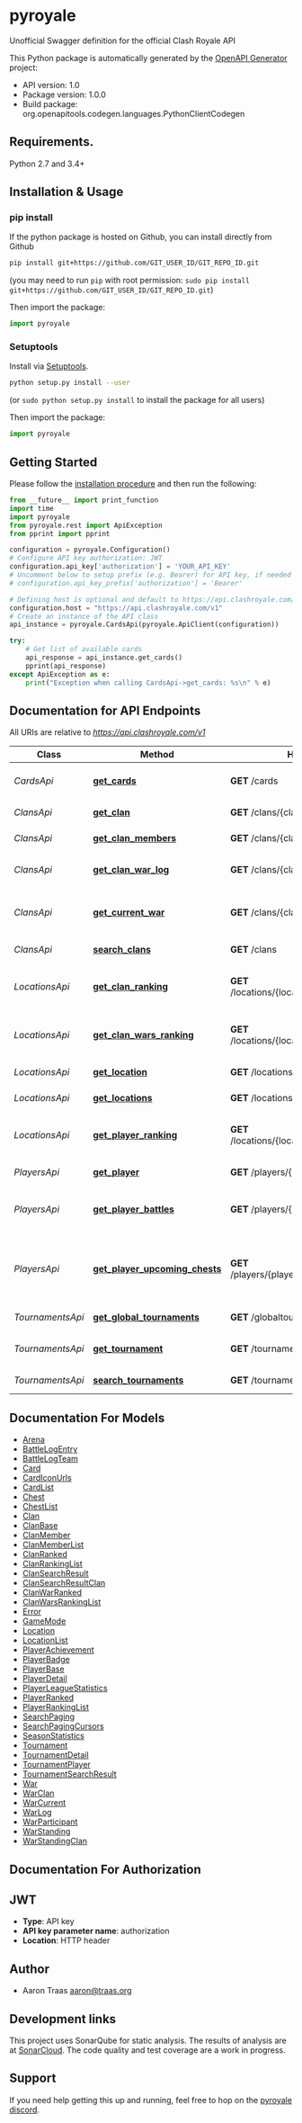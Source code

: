 # pyroyale
Unofficial Swagger definition for the official Clash Royale API

This Python package is automatically generated by the [OpenAPI Generator](https://openapi-generator.tech) project:

- API version: 1.0
- Package version: 1.0.0
- Build package: org.openapitools.codegen.languages.PythonClientCodegen

## Requirements.

Python 2.7 and 3.4+

## Installation & Usage
### pip install

If the python package is hosted on Github, you can install directly from Github

```sh
pip install git+https://github.com/GIT_USER_ID/GIT_REPO_ID.git
```
(you may need to run `pip` with root permission: `sudo pip install git+https://github.com/GIT_USER_ID/GIT_REPO_ID.git`)

Then import the package:
```python
import pyroyale 
```

### Setuptools

Install via [Setuptools](http://pypi.python.org/pypi/setuptools).

```sh
python setup.py install --user
```
(or `sudo python setup.py install` to install the package for all users)

Then import the package:
```python
import pyroyale
```

## Getting Started

Please follow the [installation procedure](#installation--usage) and then run the following:

```python
from __future__ import print_function
import time
import pyroyale
from pyroyale.rest import ApiException
from pprint import pprint

configuration = pyroyale.Configuration()
# Configure API key authorization: JWT
configuration.api_key['authorization'] = 'YOUR_API_KEY'
# Uncomment below to setup prefix (e.g. Bearer) for API key, if needed
# configuration.api_key_prefix['authorization'] = 'Bearer'

# Defining host is optional and default to https://api.clashroyale.com/v1
configuration.host = "https://api.clashroyale.com/v1"
# Create an instance of the API class
api_instance = pyroyale.CardsApi(pyroyale.ApiClient(configuration))

try:
    # Get list of available cards
    api_response = api_instance.get_cards()
    pprint(api_response)
except ApiException as e:
    print("Exception when calling CardsApi->get_cards: %s\n" % e)

```

## Documentation for API Endpoints

All URIs are relative to *https://api.clashroyale.com/v1*

Class | Method | HTTP request | Description
------------ | ------------- | ------------- | -------------
*CardsApi* | [**get_cards**](docs/CardsApi.md#get_cards) | **GET** /cards | Get list of available cards
*ClansApi* | [**get_clan**](docs/ClansApi.md#get_clan) | **GET** /clans/{clanTag} | Get clan information
*ClansApi* | [**get_clan_members**](docs/ClansApi.md#get_clan_members) | **GET** /clans/{clanTag}/members | List clan members
*ClansApi* | [**get_clan_war_log**](docs/ClansApi.md#get_clan_war_log) | **GET** /clans/{clanTag}/warlog | Retrieve clan&#39;s clan war log
*ClansApi* | [**get_current_war**](docs/ClansApi.md#get_current_war) | **GET** /clans/{clanTag}/currentwar | Information about clan&#39;s current clan war
*ClansApi* | [**search_clans**](docs/ClansApi.md#search_clans) | **GET** /clans | Search clans
*LocationsApi* | [**get_clan_ranking**](docs/LocationsApi.md#get_clan_ranking) | **GET** /locations/{locationId}/rankings/clans | Get clan rankings for a specific location
*LocationsApi* | [**get_clan_wars_ranking**](docs/LocationsApi.md#get_clan_wars_ranking) | **GET** /locations/{locationId}/rankings/clanwars | Get clan war rankings for a specific location
*LocationsApi* | [**get_location**](docs/LocationsApi.md#get_location) | **GET** /locations/{locationId} | Get location information
*LocationsApi* | [**get_locations**](docs/LocationsApi.md#get_locations) | **GET** /locations | List locations
*LocationsApi* | [**get_player_ranking**](docs/LocationsApi.md#get_player_ranking) | **GET** /locations/{locationId}/rankings/players | Get player rankings for a specific location
*PlayersApi* | [**get_player**](docs/PlayersApi.md#get_player) | **GET** /players/{playerTag} | Get player information
*PlayersApi* | [**get_player_battles**](docs/PlayersApi.md#get_player_battles) | **GET** /players/{playerTag}/battlelog | Get log of recent battles for a player
*PlayersApi* | [**get_player_upcoming_chests**](docs/PlayersApi.md#get_player_upcoming_chests) | **GET** /players/{playerTag}/upcomingchests | Get information about player&#39;s upcoming chests
*TournamentsApi* | [**get_global_tournaments**](docs/TournamentsApi.md#get_global_tournaments) | **GET** /globaltournaments | List global tournaments
*TournamentsApi* | [**get_tournament**](docs/TournamentsApi.md#get_tournament) | **GET** /tournaments/{tournamentTag} | Get tournament information
*TournamentsApi* | [**search_tournaments**](docs/TournamentsApi.md#search_tournaments) | **GET** /tournaments | Search tournaments


## Documentation For Models

 - [Arena](docs/Arena.md)
 - [BattleLogEntry](docs/BattleLogEntry.md)
 - [BattleLogTeam](docs/BattleLogTeam.md)
 - [Card](docs/Card.md)
 - [CardIconUrls](docs/CardIconUrls.md)
 - [CardList](docs/CardList.md)
 - [Chest](docs/Chest.md)
 - [ChestList](docs/ChestList.md)
 - [Clan](docs/Clan.md)
 - [ClanBase](docs/ClanBase.md)
 - [ClanMember](docs/ClanMember.md)
 - [ClanMemberList](docs/ClanMemberList.md)
 - [ClanRanked](docs/ClanRanked.md)
 - [ClanRankingList](docs/ClanRankingList.md)
 - [ClanSearchResult](docs/ClanSearchResult.md)
 - [ClanSearchResultClan](docs/ClanSearchResultClan.md)
 - [ClanWarRanked](docs/ClanWarRanked.md)
 - [ClanWarsRankingList](docs/ClanWarsRankingList.md)
 - [Error](docs/Error.md)
 - [GameMode](docs/GameMode.md)
 - [Location](docs/Location.md)
 - [LocationList](docs/LocationList.md)
 - [PlayerAchievement](docs/PlayerAchievement.md)
 - [PlayerBadge](docs/PlayerBadge.md)
 - [PlayerBase](docs/PlayerBase.md)
 - [PlayerDetail](docs/PlayerDetail.md)
 - [PlayerLeagueStatistics](docs/PlayerLeagueStatistics.md)
 - [PlayerRanked](docs/PlayerRanked.md)
 - [PlayerRankingList](docs/PlayerRankingList.md)
 - [SearchPaging](docs/SearchPaging.md)
 - [SearchPagingCursors](docs/SearchPagingCursors.md)
 - [SeasonStatistics](docs/SeasonStatistics.md)
 - [Tournament](docs/Tournament.md)
 - [TournamentDetail](docs/TournamentDetail.md)
 - [TournamentPlayer](docs/TournamentPlayer.md)
 - [TournamentSearchResult](docs/TournamentSearchResult.md)
 - [War](docs/War.md)
 - [WarClan](docs/WarClan.md)
 - [WarCurrent](docs/WarCurrent.md)
 - [WarLog](docs/WarLog.md)
 - [WarParticipant](docs/WarParticipant.md)
 - [WarStanding](docs/WarStanding.md)
 - [WarStandingClan](docs/WarStandingClan.md)


## Documentation For Authorization


## JWT

- **Type**: API key
- **API key parameter name**: authorization
- **Location**: HTTP header


## Author




- Aaron Traas <aaron@traas.org>

## Development links

This project uses SonarQube for static analysis. The results of analysis are at
[SonarCloud](https://sonarcloud.io/dashboard?id=AaronTraas_Clash-Royale-Clan-Tools).
The code quality and test coverage are a work in progress.

## Support
If you need help getting this up and running, feel free to hop on the
[pyroyale discord](https://discord.gg/K2UDCXU).

